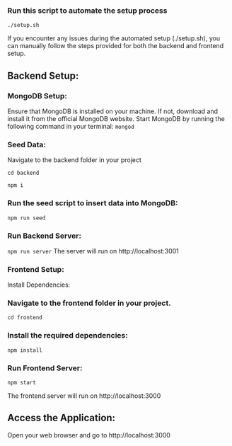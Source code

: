 ### Run this script to automate the setup process
`./setup.sh`


If you encounter any issues during the automated setup (./setup.sh), you can manually follow the steps provided for both the backend and frontend setup.
## Backend Setup:

### MongoDB Setup:
Ensure that MongoDB is installed on your machine. If not, download and install it from the official MongoDB website.
Start MongoDB by running the following command in your terminal:
`mongod`

### Seed Data:
Navigate to the backend folder in your project

`cd backend`

`npm i`

### Run the seed script to insert data into MongoDB:
`npm run seed`

### Run Backend Server:
`npm run server`
The server will run on http://localhost:3001

### Frontend Setup:
Install Dependencies:

### Navigate to the frontend folder in your project.
`cd frontend`

### Install the required dependencies:
`npm install`

### Run Frontend Server:
`npm start`

The frontend server will run on http://localhost:3000

## Access the Application:
Open your web browser and go to http://localhost:3000




